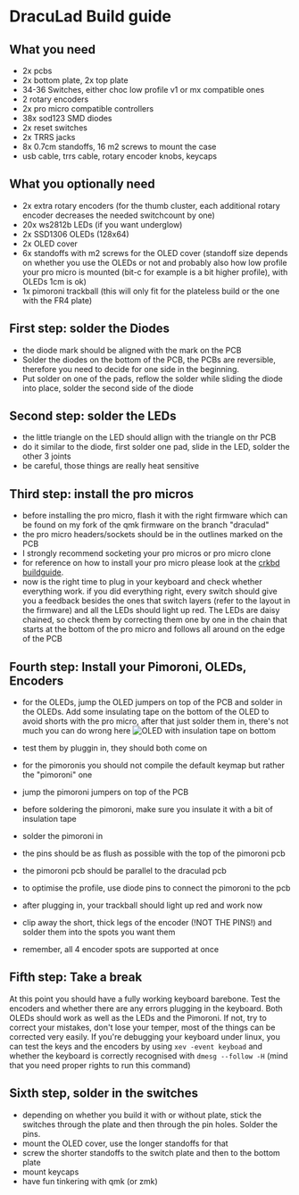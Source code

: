 # DracuLad Build guide
## What you need
- 2x pcbs
- 2x bottom plate, 2x top plate
- 34-36 Switches, either choc low profile v1 or mx compatible ones
- 2 rotary encoders
- 2x pro micro compatible controllers
- 38x sod123 SMD diodes
- 2x reset switches
- 2x TRRS jacks
- 8x 0.7cm standoffs, 16 m2 screws to mount the case 
- usb cable, trrs cable, rotary encoder knobs, keycaps

## What you optionally need
- 2x extra rotary encoders (for the thumb cluster, each additional rotary encoder decreases the needed switchcount by one)
- 20x ws2812b LEDs (if you want underglow)
- 2x SSD1306 OLEDs (128x64)
- 2x OLED cover
- 6x standoffs with m2 screws for the OLED cover (standoff size depends on whether you use the OLEDs or not and probably also how low profile your pro micro is mounted (bit-c for example is a bit higher profile), with OLEDs 1cm is ok)
- 1x pimoroni trackball (this will only fit for the plateless build or the one with the FR4 plate)

## First step: solder the Diodes
- the diode mark should be aligned with the mark on the PCB
- Solder the diodes on the bottom of the PCB, the PCBs are reversible, therefore you need to decide for one side in the beginning. 
- Put solder on one of the pads, reflow the solder while sliding the diode into place, solder the second side of the diode

## Second step: solder the LEDs
- the little triangle on the LED should allign with the triangle on thr PCB
- do it similar to the diode, first solder one pad, slide in the LED, solder the other 3 joints
- be careful, those things are really heat sensitive 

## Third step: install the pro micros
- before installing the pro micro, flash it with the right firmware which can be found on my fork of the qmk firmware on the branch "draculad"
- the pro micro headers/sockets should be in the outlines marked on the PCB
- I strongly recommend socketing your pro micros or pro micro clone
- for reference on how to install your pro micro please look at the [crkbd buildguide](https://nicedoc.io/foostan/crkbd/blob/master/corne-classic/doc/buildguide_en.md). 
- now is the right time to plug in your keyboard and check whether everything work. if you did everything right, every switch should give you a feedback besides the ones that switch layers (refer to the layout in the firmware) and all the LEDs should light up red. The LEDs are daisy chained, so check them by correcting them one by one in the chain that starts at the bottom of the pro micro and follows all around on the edge of the PCB

## Fourth step: Install your Pimoroni, OLEDs, Encoders
- for the OLEDs, jump the OLED jumpers on top of the PCB and solder in the OLEDs. Add some insulating tape on the bottom of the OLED to avoid shorts with the pro micro, after that just solder them in, there's not much you can do wrong here
![OLED with insulation tape on bottom](https://github.com/MangoIV/dracuLad/blob/master/pictures/rev2/OLED_insulated.jpeg?raw=true)

- test them by pluggin in, they should both come on
- for the pimoronis you should not compile the default keymap but rather the "pimoroni" one 
- jump the pimoroni jumpers on top of the PCB
- before soldering the pimoroni, make sure you insulate it with a bit of insulation tape
- solder the pimoroni in
- the pins should be as flush as possible with the top of the pimoroni pcb
- the pimoroni pcb should be parallel to the draculad pcb
- to optimise the profile, use diode pins to connect the pimoroni to the pcb
- after plugging in, your trackball should light up red and work now 
- clip away the short, thick legs of the encoder (!NOT THE PINS!) and solder them into the spots you want them
- remember, all 4 encoder spots are supported at once

## Fifth step: Take a break
At this point you should have a fully working keyboard barebone. Test the encoders and whether there are any errors plugging in the keyboard. Both OLEDs should work as well as the LEDs and the Pimoroni.
If not, try to correct your mistakes, don't lose your temper, most of the things can be corrected very easily.
If you're debugging your keyboard under linux, you can test the keys and the encoders by using ```xev -event keyboad``` and whether the keyboard is correctly recognised with ```dmesg --follow -H``` (mind that you need proper rights to run this command) 

## Sixth step, solder in the switches
- depending on whether you build it with or without plate, stick the switches through the plate and then through the pin holes. Solder the pins. 
- mount the OLED cover, use the longer standoffs for that
- screw the shorter standoffs to the switch plate and then to the bottom plate
- mount keycaps
- have fun tinkering with qmk (or zmk)



